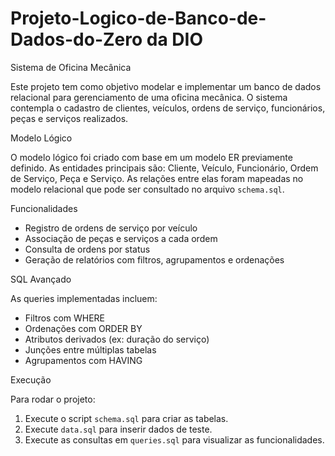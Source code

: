 # Projeto-Logico-de-Banco-de-Dados-do-Zero da DIO


Sistema de Oficina Mecânica

Este projeto tem como objetivo modelar e implementar um banco de dados relacional para gerenciamento de uma oficina mecânica. O sistema contempla o cadastro de clientes, veículos, ordens de serviço, funcionários, peças e serviços realizados.

Modelo Lógico

O modelo lógico foi criado com base em um modelo ER previamente definido. As entidades principais são: Cliente, Veículo, Funcionário, Ordem de Serviço, Peça e Serviço. As relações entre elas foram mapeadas no modelo relacional que pode ser consultado no arquivo `schema.sql`.

Funcionalidades

- Registro de ordens de serviço por veículo
- Associação de peças e serviços a cada ordem
- Consulta de ordens por status
- Geração de relatórios com filtros, agrupamentos e ordenações

SQL Avançado

As queries implementadas incluem:
- Filtros com WHERE
- Ordenações com ORDER BY
- Atributos derivados (ex: duração do serviço)
- Junções entre múltiplas tabelas
- Agrupamentos com HAVING

Execução

Para rodar o projeto:
1. Execute o script `schema.sql` para criar as tabelas.
2. Execute `data.sql` para inserir dados de teste.
3. Execute as consultas em `queries.sql` para visualizar as funcionalidades.

